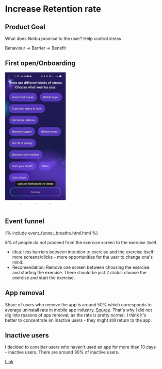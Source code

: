 # Increase Retention rate
## Product Goal
What does Notbu promise to the user? Help control stress

Behaviour -> Barrier -> Benefit


## First open/Onboarding
<img src="What worries you.jfif" alt="drawing" width="200"/>

## Event funnel
{% include event_funnel_breathe.html.html %}

8% of people do not proceed from the exercise screen to the exercise itself.

- Idea: less barriers between intention to exercise and the exercise itself: more screens/clicks - more opportunities for the user to change one's mind.
- Recomendation: Remove one screen between choosing the exercise and starting the exercise. There should be just 2 clicks: choose the exercise and start the exercise.

## App removal
Share of users who remove the app is around 50% which corresponds to average uninstall rate in mobile app industry. [Source](https://www.mobileappdaily.com/reduce-mobile-app-uninstall-rates). That's why I did not dig into reasons of app removal, as the rate is pretty normal. I think it's better to concentrate on inactive users - they might still return to the app.

## Inactive users
I decided to consider users who haven't used an app for more than 10 days - inactive users.
There are around 30% of inactive users.


[Link](url) 
```


